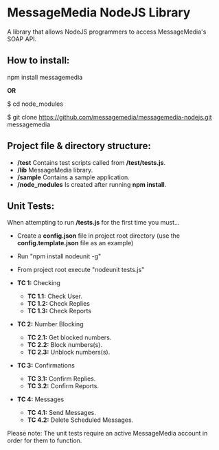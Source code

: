 # MessageMedia NodeJS Library
A library that allows NodeJS programmers to access MessageMedia's SOAP API.

## How to install:
npm install messagemedia

**OR**

$ cd node_modules

$ git clone https://github.com/messagemedia/messagemedia-nodejs.git messagemedia

## Project file & directory structure:
* **/test** Contains test scripts called from **/test/tests.js**.
* **/lib** MessageMedia library. 
* **/sample** Contains a sample application.
* **/node_modules** Is created after running **npm install**.

## Unit Tests:
When attempting to run **/tests.js** for the first time you must...

* Create a **config.json** file in project root directory (use the **config.template.json** file as an example)
* Run "npm install nodeunit -g"
* From project root execute "nodeunit tests.js"

* **TC 1:** Checking
	* **TC 1.1:** Check User. 
	* **TC 1.2:** Check Replies
	* **TC 1.3:** Check Reports
* **TC 2:** Number Blocking
	* **TC 2.1:** Get blocked numbers.
	* **TC 2.2:** Block numbers(s).
	* **TC 2.3:** Unblock numbers(s).
* **TC 3:** Confirmations
	* **TC 3.1:** Confirm Replies.
	* **TC 3.2:** Confirm Reports.
* **TC 4:** Messages
	* **TC 4.1:** Send Messages.
	* **TC 4.2:** Delete Scheduled Messages.
	
Please note: The unit tests require an active MessageMedia account in order for them to function.